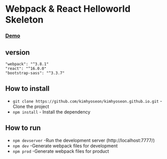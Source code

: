 # Webpack & React Helloworld Skeleton


### [Demo](https://kimhyoseon.github.io/)


## version
<pre><code>"webpack": "^3.8.1"
"react": "^16.0.0"
"bootstrap-sass": "^3.3.7"
</code></pre>

## How to install
- ``git clone https://github.com/kimhyoseon/kimhyoseon.github.io.git`` - Clone the project
- ``npm install`` - Install the dependency

## How to run
- ``npm devserver``  -Run the development server (http://localhost:7777/)
- ``npm dev``  -Generate webpack files for development 
- ``npm prod``  -Generate webpack files for product

